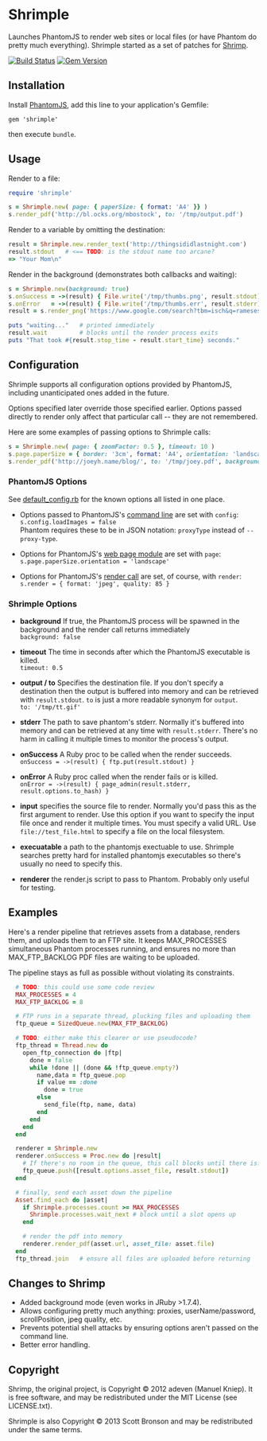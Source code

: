 # Shrimple

Launches PhantomJS to render web sites or local files (or have
Phantom do pretty much everything).
Shrimple started as a set of patches for [Shrimp](https://github.com/adjust/shrimp).

[![Build Status](https://travis-ci.org/bronson/shrimple.svg?branch=master)](https://travis-ci.org/bronson/shrimple)
[![Gem Version](https://badge.fury.io/rb/shrimple.svg)](http://badge.fury.io/rb/shrimple)


## Installation

Install [PhantomJS](http://phantomjs.org/download.html), add this line to your application's Gemfile:

    gem 'shrimple'

then execute `bundle`.

## Usage

Render to a file:

```ruby
require 'shrimple'

s = Shrimple.new( page: { paperSize: { format: 'A4' }} )
s.render_pdf('http://bl.ocks.org/mbostock', to: '/tmp/output.pdf')
```

Render to a variable by omitting the destination:

```ruby
result = Shrimple.new.render_text('http://thingsididlastnight.com')
result.stdout   # <== TODO: is the stdout name too arcane?
=> "Your Mom\n"
```

Render in the background (demonstrates both callbacks and waiting):

```ruby
s = Shrimple.new(background: true)
s.onSuccess = ->(result) { File.write('/tmp/thumbs.png', result.stdout) }
s.onError   = ->(result) { File.write('/tmp/thumbs.err', result.stderr) }
result = s.render_png('https://www.google.com/search?tbm=isch&q=rameses%20b%20wallpaper')

puts "waiting..."   # printed immediately
result.wait         # blocks until the render process exits
puts "That took #{result.stop_time - result.start_time} seconds."
```


## Configuration

Shrimple supports all configuration options provided by PhantomJS,
including unanticipated ones added in the future.

Options specified later override those specified earlier.
Options passed directly to render only affect that particular call -- they are not remembered.

Here are some examples of passing options to Shrimple calls:

```ruby
s = Shrimple.new( page: { zoomFactor: 0.5 }, timeout: 10 )
s.page.paperSize = { border: '3cm', format: 'A4', orientation: 'landscape' }
s.render_pdf('http://joeyh.name/blog/', to: '/tmp/joey.pdf', background: true)
```

### PhantomJS Options

See [default_config.rb](https://github.com/bronson/shrimple/blob/master/lib/shrimple/default_config.rb)
for the known options all listed in one place.

* Options passed to PhantomJS's [command line](http://phantomjs.org/api/command-line.html) are set with `config`:<br>
`s.config.loadImages = false`<br>
Phantom requires these to be in JSON notation: `proxyType` instead of `--proxy-type`.

* Options for PhantomJS's [web page module](http://phantomjs.org/api/webpage/) are set with `page`:<br>
`s.page.paperSize.orientation = 'landscape'`

* Options for PhantomJS's [render call](http://phantomjs.org/api/webpage/method/render.html) are set, of course, with `render`:<br>
`s.render = { format: 'jpeg', quality: 85 }`

### Shrimple Options

- **background** If true, the PhantomJS process will be spawned in the background
  and the render call returns immediately<br>
  `background: false`

- **timeout** The time in seconds after which the PhantomJS executable is killed.<br>
  `timeout: 0.5`

- **output / to** Specifies the destination file.  If you don't specify a destination
  then the output is buffered into memory and can be retrieved with `result.stdout`.
  `to` is just a more readable synonym for `output`.<br>
  `to: '/tmp/tt.gif'`

- **stderr** The path to save phantom's stderr.  Normally it's buffered into memory
  and can be retrieved at any time with `result.stderr`.  There's no harm in calling
  it multiple times to monitor the process's output.

- **onSuccess** A Ruby proc to be called when the render succeeds.<br>
  `onSuccess = ->(result) { ftp.put(result.stdout) }`

- **onError** A Ruby proc called when the render fails or is killed.<br>
  `onError = ->(result) { page_admin(result.stderr, result.options.to_hash) }`

- **input** specifies the source file to render.  Normally you'd pass this as the first
  argument to render.  Use this option if you want to specify the input file once and render it multiple times.
  You must specify a valid URL.  Use `file://test_file.html` to specify a file on the local filesystem.

- **execuatable** a path to the phantomjs exectuable to use.  Shrimple searches
  pretty hard for installed phantomjs executables so there's usually no need
  to specify this.

- **renderer** the render.js script to pass to Phantom.  Probably only useful for testing.

## Examples

Here's a render pipeline that retrieves assets from a database, renders them, and
uploads them to an FTP site.  It keeps MAX_PROCESSES simultaneous
Phantom processes running, and ensures no more than MAX_FTP_BACKLOG PDF files are waiting
to be uploaded.

The pipeline stays as full as possible without violating its constraints.

```ruby
  # TODO: this could use some code review
  MAX_PROCESSES = 4
  MAX_FTP_BACKLOG = 8

  # FTP runs in a separate thread, plucking files and uploading them
  ftp_queue = SizedQueue.new(MAX_FTP_BACKLOG)

  # TODO: either make this clearer or use pseudocode?
  ftp_thread = Thread.new do
    open_ftp_connection do |ftp|
      done = false
      while !done || (done && !ftp_queue.empty?)
        name,data = ftp_queue.pop
        if value == :done
          done = true
        else
          send_file(ftp, name, data)
        end
      end
    end
  end

  renderer = Shrimple.new
  renderer.onSuccess = Proc.new do |result|
    # If there's no room in the queue, this call blocks until there is.
    ftp_queue.push([result.options.asset_file, result.stdout])
  end

  # finally, send each asset down the pipeline
  Asset.find_each do |asset|
    if Shrimple.processes.count >= MAX_PROCESSES
      Shrimple.processes.wait_next # block until a slot opens up
    end

    # render the pdf into memory
    renderer.render_pdf(asset.url, asset_file: asset.file)
  end
  ftp_thread.join   # ensure all files are uploaded before returning
```


## Changes to Shrimp

- Added background mode (even works in JRuby >1.7.4).
- Allows configuring pretty much anything: proxies, userName/password, scrollPosition, jpeg quality, etc.
- Prevents potential shell attacks by ensuring options aren't passed on the command line.
- Better error handling.


## Copyright

Shrimp, the original project, is Copyright © 2012 adeven (Manuel Kniep).
It is free software, and may be redistributed under the MIT License (see LICENSE.txt).

Shrimple is also Copyright © 2013 Scott Bronson and may be redistributed under the same terms.
